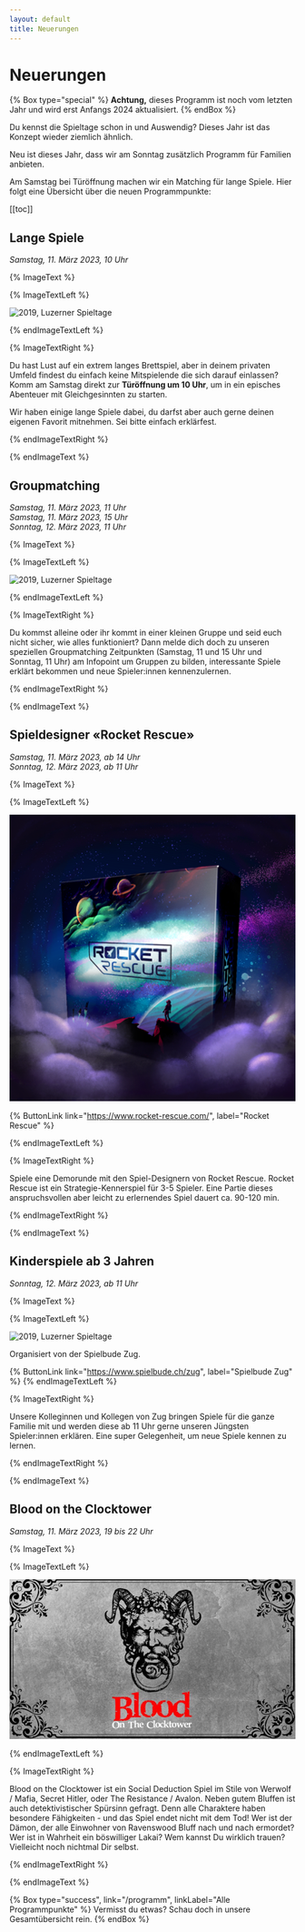 ```yaml
---
layout: default
title: Neuerungen
---
```


# Neuerungen

{% Box type="special" %}
**Achtung,** dieses Programm ist noch vom letzten Jahr und wird erst Anfangs 2024 aktualisiert.
{% endBox %}

Du kennst die Spieltage schon in und Auswendig? Dieses Jahr ist das Konzept wieder ziemlich ähnlich.

Neu ist dieses Jahr, dass wir am Sonntag zusätzlich Programm für Familien anbieten.

Am Samstag bei Türöffnung machen wir ein Matching für lange Spiele. Hier folgt eine Übersicht über die neuen Programmpunkte:

[[toc]]

## Lange Spiele

_Samstag, 11. März 2023, 10 Uhr_

{% ImageText %}

{% ImageTextLeft %}

![2019, Luzerner Spieltage](../images/2019-spieltage-12.jpg)

{% endImageTextLeft %}

{% ImageTextRight %}

Du hast Lust auf ein extrem langes Brettspiel, aber in deinem privaten Umfeld findest du einfach keine Mitspielende die sich darauf einlassen? Komm am Samstag direkt zur **Türöffnung um 10 Uhr**, um in ein episches Abenteuer mit Gleichgesinnten zu starten.

Wir haben einige lange Spiele dabei, du darfst aber auch gerne deinen eigenen Favorit mitnehmen. Sei bitte einfach erklärfest.

{% endImageTextRight %}

{% endImageText %}

## Groupmatching

_Samstag, 11. März 2023, 11 Uhr_\
_Samstag, 11. März 2023, 15 Uhr_\
_Sonntag, 12. März 2023, 11 Uhr_

{% ImageText %}

{% ImageTextLeft %}

![2019, Luzerner Spieltage](../images/2019-spieltage-13.jpg)

{% endImageTextLeft %}

{% ImageTextRight %}

Du kommst alleine oder ihr kommt in einer kleinen Gruppe und seid euch nicht sicher, wie alles funktioniert? Dann melde dich doch zu unseren speziellen Groupmatching Zeitpunkten (Samstag, 11 und 15 Uhr und Sonntag, 11 Uhr) am Infopoint um Gruppen zu bilden, interessante Spiele erklärt bekommen und neue Spieler:innen kennenzulernen.

{% endImageTextRight %}

{% endImageText %}

## Spieldesigner «Rocket Rescue»

_Samstag, 11. März 2023, ab 14 Uhr_\
_Sonntag, 12. März 2023, ab 11 Uhr_

{% ImageText %}

{% ImageTextLeft %}

![Rocket Rescue](../images/RocketRescue_Box.png)

{% ButtonLink link="https://www.rocket-rescue.com/", label="Rocket Rescue" %}

{% endImageTextLeft %}

{% ImageTextRight %}

Spiele eine Demorunde mit den Spiel-Designern von Rocket Rescue. Rocket Rescue ist ein Strategie-Kennerspiel für 3-5 Spieler. Eine Partie dieses anspruchsvollen aber leicht zu erlernendes Spiel dauert ca. 90-120 min.

{% endImageTextRight %}

{% endImageText %}

## Kinderspiele ab 3 Jahren

_Sonntag, 12. März 2023, ab 11 Uhr_

{% ImageText %}

{% ImageTextLeft %}

![2019, Luzerner Spieltage](../images/2022-spieltage-06.jpg)

Organisiert von der Spielbude Zug.

{% ButtonLink link="https://www.spielbude.ch/zug", label="Spielbude Zug" %}
{% endImageTextLeft %}

{% ImageTextRight %}

Unsere Kolleginnen und Kollegen von Zug bringen Spiele für die ganze Familie mit und werden diese ab 11 Uhr gerne unseren Jüngsten Spieler:innen erklären. Eine super Gelegenheit, um neue Spiele kennen zu lernen.

{% endImageTextRight %}

{% endImageText %}

## Blood on the Clocktower

_Samstag, 11. März 2023, 19 bis 22 Uhr_

{% ImageText %}

{% ImageTextLeft %}

![Blood on the Clocktower](../images/blood-on-the-clocktower.png)

{% endImageTextLeft %}

{% ImageTextRight %}

Blood on the Clocktower ist ein Social Deduction Spiel im Stile von Werwolf / Mafia, Secret Hitler, oder The Resistance / Avalon. Neben gutem Bluffen ist auch detektivistischer Spürsinn gefragt. Denn alle Charaktere haben besondere Fähigkeiten - und das Spiel endet nicht mit dem Tod! Wer ist der Dämon, der alle Einwohner von Ravenswood Bluff nach und nach ermordet? Wer ist in Wahrheit ein böswilliger Lakai? Wem kannst Du wirklich trauen? Vielleicht noch nichtmal Dir selbst.

{% endImageTextRight %}

{% endImageText %}

{% Box type="success", link="/programm", linkLabel="Alle Programmpunkte" %}
Vermisst du etwas? Schau doch in unsere Gesamtübersicht rein.
{% endBox %}
